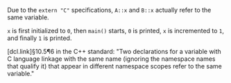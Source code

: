 Due to the `extern "C"` specifications, `A::x` and `B::x` actually refer to the same variable.

`x` is first initialized to `0`, then `main()` starts, `0` is printed, `x` is incremented to `1`, and finally `1` is printed.

[dcl.link]§10.5¶6 in the C++ standard:
"Two declarations for a variable with C language linkage with the same name (ignoring the namespace names that qualify it) that appear in different namespace scopes refer to the same variable."
